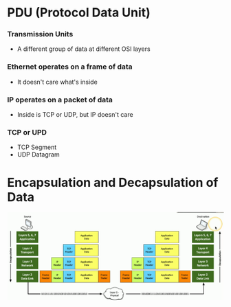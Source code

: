 # PDU (Protocol Data Unit)

### Transmission Units
- A different group of data at different OSI layers
### Ethernet operates on a frame of data
- It doesn't care what's inside
### IP operates on a packet of data
- Inside is TCP or UDP, but IP doesn't care
### TCP or UPD
- TCP Segment
- UDP Datagram

# Encapsulation and Decapsulation of Data

![Encapsulattion and Decapsulation](https://raw.githubusercontent.com/jcooper94/jcooper94/main/knowledge%20base/network%2B/materials/images/encapsulation_decapsulation.PNG)